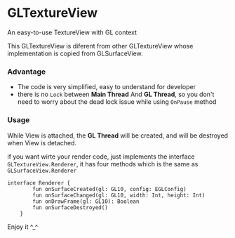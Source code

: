 # GLTextureView
 An easy-to-use TextureView with GL context

This GLTextureView is diferent from other GLTextureView whose implementation is copied from GLSurfaceView.

### Advantage

* The code is very simplified, easy to understand for developer
* there is no ```Lock``` between **Main Thread** And **GL Thread**, so you don't need to worry about the dead lock issue while using ```OnPause``` method

### Usage
While View is attached, the **GL Thread** will be created, and will be destroyed when View is detached.

if you want wirte your render code, just implements the interface ```GLTextureView.Renderer```, it has four methods which is the same as ```GLSurfaceView.Renderer```

```
interface Renderer {
        fun onSurfaceCreated(gl: GL10, config: EGLConfig)
        fun onSurfaceChanged(gl: GL10, width: Int, height: Int)
        fun onDrawFrame(gl: GL10): Boolean
        fun onSurfaceDestroyed()
    }
```

Enjoy it ^_^
